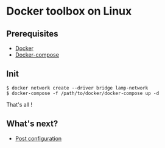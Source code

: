 # Docker toolbox on Linux

## Prerequisites
* [Docker](https://docs.docker.com/engine/installation/linux/)
* [Docker-compose](https://docs.docker.com/compose/install/)

## Init
```
$ docker network create --driver bridge lamp-network
$ docker-compose -f /path/to/docker/docker-compose up -d
```

That's all !

## What's next?
* [Post configuration](doc/config.md)